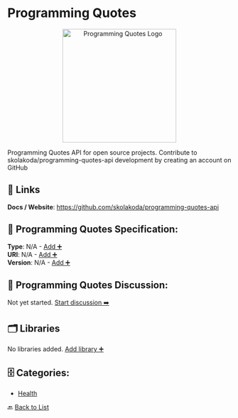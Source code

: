 # Programming Quotes
<p align="center">
    <img width="256" src="https://raw.githubusercontent.com/apis-list/apis-list/main/apis/programming-quotes/logo_256x256.png" alt="Programming Quotes Logo"/>
</p>
Programming Quotes API for open source projects. Contribute to skolakoda/programming-quotes-api development by creating an account on GitHub

##  🔗 Links
**Docs / Website**: https://github.com/skolakoda/programming-quotes-api

## 🧬 Programming Quotes Specification:
**Type**: N/A - [Add ➕](https://github.com/apis-list/apis-list/edit/main/apis.yaml#L15699)  
**URI**: N/A - [Add ➕](https://github.com/apis-list/apis-list/edit/main/apis.yaml#L15699)  
**Version**: N/A - [Add ➕](https://github.com/apis-list/apis-list/edit/main/apis.yaml#L15699)

## 💬 Programming Quotes Discussion:
Not yet started. [Start discussion ➡️](https://github.com/apis-list/apis-list/discussions/new)

## 🗂️ Libraries

No libraries added. [Add library ➕](https://github.com/apis-list/apis-list/edit/main/apis.yaml#L15699)    


## 🗄️ Categories:
- [Health](https://github.com/apis-list/apis-list#health-)

🔙  [Back to List](https://github.com/apis-list/apis-list)
